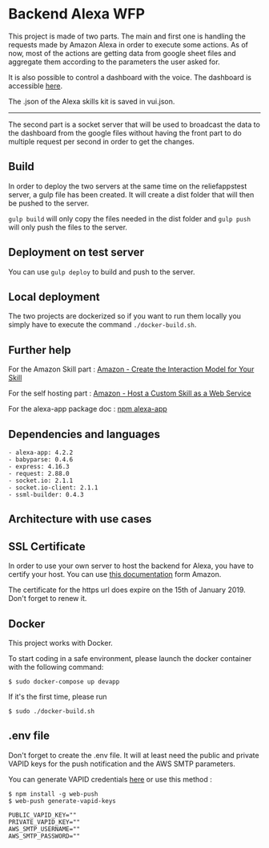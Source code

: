 # Backend Alexa WFP

This project is made of two parts. The main and first one is handling the requests 
made by Amazon Alexa in order to execute some actions. As of now, most of the actions are getting 
data from google sheet files and aggregate them according to the parameters the user asked for.

It is also possible to control a dashboard with the voice. The dashboard is accessible 
[here](http://wfp-pof.s3-website-ap-northeast-1.amazonaws.com/).

The .json of the Alexa skills kit is saved in vui.json.
___
The second part is a socket server that will be used to broadcast the data to the dashboard from 
the google files without having the front part to do multiple request per second in order to 
get the changes. 

## Build

In order to deploy the two servers at the same time on the reliefappstest server, a gulp file
has been created. It will create a dist folder that will then be pushed to the server.

``` gulp build ``` will only copy the files needed in the dist folder 
and ``` gulp push ``` will only push the files to the server.

## Deployment on test server

You can use ``` gulp deploy ``` to build and push to the server.

## Local deployment
The two projects are dockerized so if you want to run them locally you simply have to execute the
command ``` ./docker-build.sh ```.

## Further help

For the Amazon Skill part : [Amazon - Create the Interaction Model for Your Skill](https://developer.amazon.com/docs/custom-skills/create-the-interaction-model-for-your-skill.html)

For the self hosting part : [Amazon - Host a Custom Skill as a Web Service](https://developer.amazon.com/docs/custom-skills/host-a-custom-skill-as-a-web-service.html)

For the alexa-app package doc : [npm alexa-app](https://github.com/alexa-js/alexa-app)

## Dependencies and languages

    - alexa-app: 4.2.2
    - babyparse: 0.4.6
    - express: 4.16.3
    - request: 2.88.0
    - socket.io: 2.1.1
    - socket.io-client: 2.1.1
    - ssml-builder: 0.4.3


## Architecture with use cases


## SSL Certificate

In order to use your own server to host the backend for Alexa, you have to certify your host.
You can use [this documentation](https://developer.amazon.com/docs/custom-skills/configure-web-service-self-signed-certificate.html#create-a-private-key-and-self-signed-certificate-for-testing) 
form Amazon.

The certificate for the https url does expire on the 15th of January 2019. Don't forget to renew it.

## Docker

This project works with Docker.

To start coding in a safe environment, please launch the docker container with the following command:
```
$ sudo docker-compose up devapp
```

If it's the first time, please run 
```
$ sudo ./docker-build.sh
```

## .env file
Don't forget to create the .env file.
It will at least need the public and private VAPID keys for the push notification and the AWS SMTP parameters.

You can generate VAPID credentials [here](https://web-push-codelab.glitch.me/) or use this method : 

```
$ npm install -g web-push
$ web-push generate-vapid-keys
```

```
PUBLIC_VAPID_KEY=""
PRIVATE_VAPID_KEY=""
AWS_SMTP_USERNAME=""
AWS_SMTP_PASSWORD=""
```